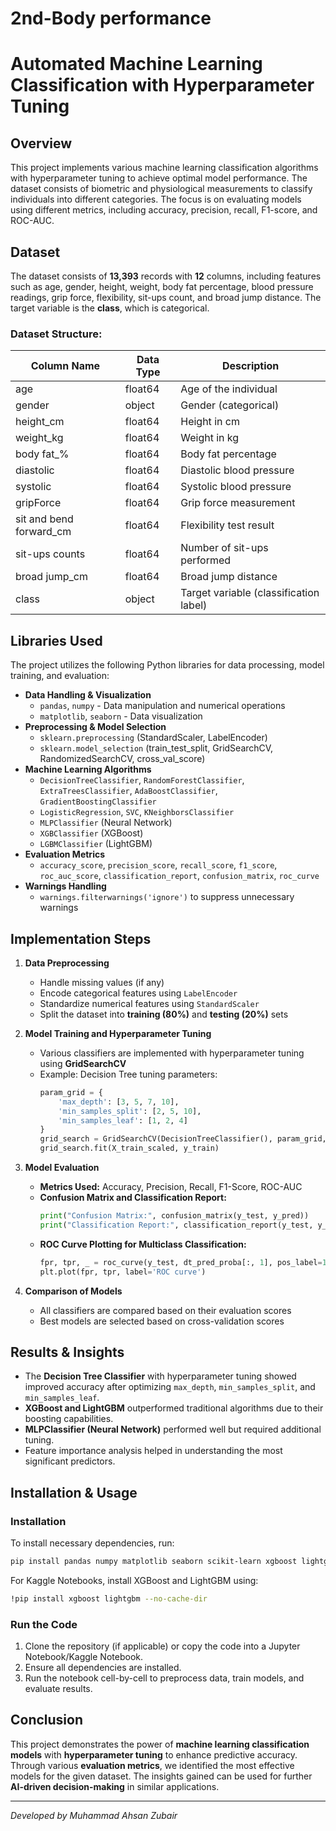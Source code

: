 # 2nd-Body performance

# **Automated Machine Learning Classification with Hyperparameter Tuning**

## **Overview**

This project implements various machine learning classification algorithms with hyperparameter tuning to achieve optimal model performance. The dataset consists of biometric and physiological measurements to classify individuals into different categories. The focus is on evaluating models using different metrics, including accuracy, precision, recall, F1-score, and ROC-AUC.

## **Dataset**

The dataset consists of **13,393** records with **12** columns, including features such as age, gender, height, weight, body fat percentage, blood pressure readings, grip force, flexibility, sit-ups count, and broad jump distance. The target variable is the **class**, which is categorical.

### **Dataset Structure:**

| Column Name              | Data Type | Description                            |
| ------------------------ | --------- | -------------------------------------- |
| age                      | float64   | Age of the individual                  |
| gender                   | object    | Gender (categorical)                   |
| height\_cm               | float64   | Height in cm                           |
| weight\_kg               | float64   | Weight in kg                           |
| body fat\_%              | float64   | Body fat percentage                    |
| diastolic                | float64   | Diastolic blood pressure               |
| systolic                 | float64   | Systolic blood pressure                |
| gripForce                | float64   | Grip force measurement                 |
| sit and bend forward\_cm | float64   | Flexibility test result                |
| sit-ups counts           | float64   | Number of sit-ups performed            |
| broad jump\_cm           | float64   | Broad jump distance                    |
| class                    | object    | Target variable (classification label) |

## **Libraries Used**

The project utilizes the following Python libraries for data processing, model training, and evaluation:

- **Data Handling & Visualization**
  - `pandas`, `numpy` - Data manipulation and numerical operations
  - `matplotlib`, `seaborn` - Data visualization
- **Preprocessing & Model Selection**
  - `sklearn.preprocessing` (StandardScaler, LabelEncoder)
  - `sklearn.model_selection` (train\_test\_split, GridSearchCV, RandomizedSearchCV, cross\_val\_score)
- **Machine Learning Algorithms**
  - `DecisionTreeClassifier`, `RandomForestClassifier`, `ExtraTreesClassifier`, `AdaBoostClassifier`, `GradientBoostingClassifier`
  - `LogisticRegression`, `SVC`, `KNeighborsClassifier`
  - `MLPClassifier` (Neural Network)
  - `XGBClassifier` (XGBoost)
  - `LGBMClassifier` (LightGBM)
- **Evaluation Metrics**
  - `accuracy_score`, `precision_score`, `recall_score`, `f1_score`, `roc_auc_score`, `classification_report`, `confusion_matrix`, `roc_curve`
- **Warnings Handling**
  - `warnings.filterwarnings('ignore')` to suppress unnecessary warnings

## **Implementation Steps**

1. **Data Preprocessing**

   - Handle missing values (if any)
   - Encode categorical features using `LabelEncoder`
   - Standardize numerical features using `StandardScaler`
   - Split the dataset into **training (80%)** and **testing (20%)** sets

2. **Model Training and Hyperparameter Tuning**

   - Various classifiers are implemented with hyperparameter tuning using **GridSearchCV**
   - Example: Decision Tree tuning parameters:
     ```python
     param_grid = {
         'max_depth': [3, 5, 7, 10],
         'min_samples_split': [2, 5, 10],
         'min_samples_leaf': [1, 2, 4]
     }
     grid_search = GridSearchCV(DecisionTreeClassifier(), param_grid, cv=5, scoring='accuracy', n_jobs=-1)
     grid_search.fit(X_train_scaled, y_train)
     ```

3. **Model Evaluation**

   - **Metrics Used:** Accuracy, Precision, Recall, F1-Score, ROC-AUC
   - **Confusion Matrix and Classification Report:**
     ```python
     print("Confusion Matrix:", confusion_matrix(y_test, y_pred))
     print("Classification Report:", classification_report(y_test, y_pred))
     ```
   - **ROC Curve Plotting for Multiclass Classification:**
     ```python
     fpr, tpr, _ = roc_curve(y_test, dt_pred_proba[:, 1], pos_label=1)
     plt.plot(fpr, tpr, label='ROC curve')
     ```

4. **Comparison of Models**

   - All classifiers are compared based on their evaluation scores
   - Best models are selected based on cross-validation scores

## **Results & Insights**

- The **Decision Tree Classifier** with hyperparameter tuning showed improved accuracy after optimizing `max_depth`, `min_samples_split`, and `min_samples_leaf`.
- **XGBoost and LightGBM** outperformed traditional algorithms due to their boosting capabilities.
- **MLPClassifier (Neural Network)** performed well but required additional tuning.
- Feature importance analysis helped in understanding the most significant predictors.

##

## **Installation & Usage**

### **Installation**

To install necessary dependencies, run:

```bash
pip install pandas numpy matplotlib seaborn scikit-learn xgboost lightgbm
```

For Kaggle Notebooks, install XGBoost and LightGBM using:

```bash
!pip install xgboost lightgbm --no-cache-dir
```

### **Run the Code**

1. Clone the repository (if applicable) or copy the code into a Jupyter Notebook/Kaggle Notebook.
2. Ensure all dependencies are installed.
3. Run the notebook cell-by-cell to preprocess data, train models, and evaluate results.

## **Conclusion**

This project demonstrates the power of **machine learning classification models** with **hyperparameter tuning** to enhance predictive accuracy. Through various **evaluation metrics**, we identified the most effective models for the given dataset. The insights gained can be used for further **AI-driven decision-making** in similar applications.

---

*Developed by Muhammad Ahsan Zubair*

